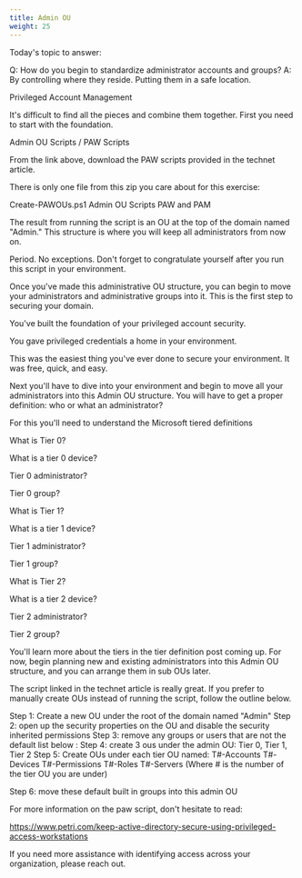 ```yaml
---
title: Admin OU
weight: 25
---
```

Today's topic to answer:

Q: How do you begin to standardize administrator accounts and groups?
A: By controlling where they reside. Putting them in a safe location.

Privileged Account Management

It's difficult to find all the pieces and combine them together. First you need to start with the foundation.

Admin OU Scripts / PAW Scripts

From the link above, download the PAW scripts provided in the technet article.

There is only one file from this zip you care about for this exercise:

Create-PAWOUs.ps1
 Admin OU Scripts PAW and PAM

 

 

The result from running the script is an OU at the top of the domain named "Admin." This structure is where you will keep all administrators from now on.

Period.
No exceptions.
Don't forget to congratulate yourself after you run this script in your environment.

Once you've made this administrative OU structure, you can begin to move your administrators and administrative groups into it. This is the first step to securing your domain.

 

You've built the foundation of your privileged account security.

 You gave privileged credentials a home in your environment.

 

This was the easiest thing you've ever done to secure your environment. It was free, quick, and easy.

 
Next you'll have to dive into your environment and begin to move all your administrators into this Admin OU structure. You will have to get a proper definition: who or what an administrator?

 

For this you'll need to understand the Microsoft tiered definitions

 

What is Tier 0?

What is a tier 0 device?

Tier 0 administrator?

Tier 0 group?

What is Tier 1?

What is a tier 1 device?

Tier 1 administrator?

Tier 1 group?

What is Tier 2?

What is a tier 2 device?

Tier 2 administrator?

Tier 2 group?

 

You'll learn more about the tiers in the tier definition post coming up. For now, begin planning new and existing administrators into this Admin OU structure, and you can arrange them in sub OUs later.

 

The script linked in the technet article is really great. If you prefer to manually create OUs instead of running the script, follow the outline below.

 Step 1: Create a new OU under the root of the domain named "Admin"
Step 2: open up the security properties on the OU and disable the security inherited permissions
Step 3: remove any groups or users that are not the default list below :
Step 4: create 3 ous under the admin OU: Tier 0, Tier 1, Tier 2
Step 5: Create OUs under each tier OU named:
T#-Accounts
T#-Devices
T#-Permissions
T#-Roles
T#-Servers
(Where # is the number of the tier OU you are under)

Step 6: move these default built in groups into this admin OU

For more information on the paw script, don't hesitate to read:

https://www.petri.com/keep-active-directory-secure-using-privileged-access-workstations

 

If you need more assistance with identifying access across your organization, please reach out.
